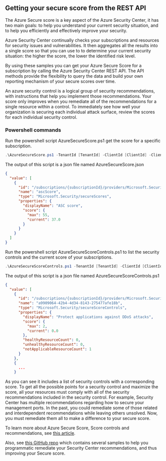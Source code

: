## Getting your secure score from the REST API

The Azure Secure score is a key aspect of the Azure Security Center, it has two main goals: to help you understand your current security situation, and to help you efficiently and effectively improve your security.

Azure Security Center continually checks your subscriptions and resources for security issues and vulnerabilities. It then aggregates all the results into a single score so that you can use to to determine your current security situation: the higher the score, the lower the identified risk level.

By using these samples you can get your Azure Secure Score for a subscription by calling the Azure Security Center REST API. The API methods provide the flexibility to query the data and build your own reporting mechanism of your secure scores over time.

An azure security control is a logical group of security recommendations, with instructions that help you implement those recommendations. Your score only improves when you remediate all of the recommendations for a single resource within a control. To immediately see how well your organization is securing each individual attack surface, review the scores for each individual security control.

### Powershell commands

Run the powershell script AzureSecureScore.ps1 get the score for a specific subscription.

```powershell
.\AzureSecureScore.ps1 -TenantId [TenantId] -ClientId [ClientId] -ClientSecret [ClientSecret] -Resource https://management.core.windows.net/ -SubscriptionId [subscriptionId]
```

The output of this script is a json file named AzureSecureScore.json

```Json
{
  "value": [
    {
      "id": "/subscriptions/{subscriptionId}/providers/Microsoft.Security/secureScores/ascScore",
      "name": "ascScore",
      "type": "Microsoft.Security/secureScores",
      "properties": {
        "displayName": "ASC score",
        "score": {
          "max": 55,
          "current": 37.0
        }
      }
    }
  ]
}
```

Run the powershell script AzureSecureScoreControls.ps1 to list the security controls and the current score of your subscriptions.

```powershell
.\AzureSecureScoreControls.ps1 -TenantId [TenantId] -ClientId [ClientId] -ClientSecret [ClientSecret] -Resource https://management.core.windows.net/ -SubscriptionId [subscriptionId]
```

The output of this script is a json file named AzureSecureScoreControls.ps1

```Json
{
  "value": [
    {
      "id": "/subscriptions/{subscriptionId}/providers/Microsoft.Security/secureScoreControls/a9909064-42b4-4d34-8143-275477afe18b",
      "name": "a9909064-42b4-4d34-8143-275477afe18b",
      "type": "Microsoft.Security/secureScoreControls",
      "properties": {
        "displayName": "Protect applications against DDoS attacks",
        "score": {
          "max": 2,
          "current": 0.0
        },
        "healthyResourceCount": 0,
        "unhealthyResourceCount": 0,
        "notApplicableResourceCount": 1
      }
    },
    {
      ...
    }
```

As you can see it includes a list of security controls with a corresponding score. To get all the possible points for a security control and maximize the score, all your resources must comply with all of the security recommendations included in the security control. For example, Security Center has multiple recommendations regarding how to secure your management ports. In the past, you could remediate some of those related and interdependent recommendations while leaving others unsolved. Now, you must remediate them all to make a difference to your secure score.

To learn more about Azure Secure Score, Score controls and recommendations, see [this article](https://docs.microsoft.com/azure/security-center/secure-score-security-controls).

Also, see [this GitHub repo](https://github.com/Azure/Azure-Security-Center/tree/master/Remediation%20scripts) which contains several samples to help you programmatic remediate your Security Center recommendations, and thus improving your Secure score.